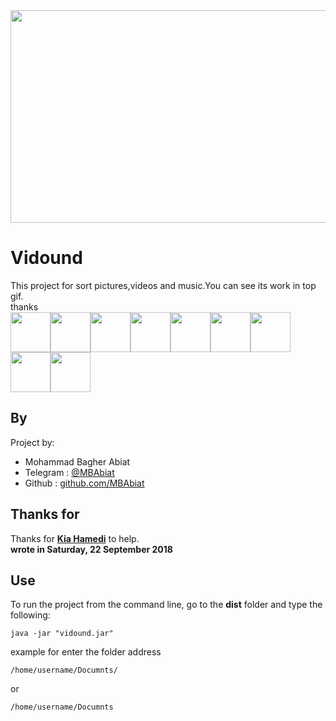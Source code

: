 
<img src="https://media.giphy.com/media/5hkJKZago93YiXaMeM/giphy.gif" width="900" height="340" />

# Vidound
This project for sort pictures,videos and music.You can see its work in top gif.<br />
thanks<br />
<img src="https://media.giphy.com/media/1X62zpkb0zin0MVWsY/giphy.gif" width="64" height="64" /><img src="https://media.giphy.com/media/1X62zpkb0zin0MVWsY/giphy.gif" width="64" height="64" /><img src="https://media.giphy.com/media/1X62zpkb0zin0MVWsY/giphy.gif" width="64" height="64" /><img src="https://media.giphy.com/media/1X62zpkb0zin0MVWsY/giphy.gif" width="64" height="64" /><img src="https://media.giphy.com/media/1X62zpkb0zin0MVWsY/giphy.gif" width="64" height="64" /><img src="https://media.giphy.com/media/1X62zpkb0zin0MVWsY/giphy.gif" width="64" height="64" /><img src="https://media.giphy.com/media/1X62zpkb0zin0MVWsY/giphy.gif" width="64" height="64" /><img src="https://media.giphy.com/media/1X62zpkb0zin0MVWsY/giphy.gif" width="64" height="64" /><img src="https://media.giphy.com/media/1X62zpkb0zin0MVWsY/giphy.gif" width="64" height="64" />
## By 

Project by:
- Mohammad Bagher Abiat 
- Telegram : [@MBAbiat](https://t.me/MBAbiat)
- Github : [github.com/MBAbiat](https://github.com/MBAbiat)<br />
 

## Thanks for

Thanks for [<b>Kia Hamedi</b>](https://t.me/happy722) to help.<br />
<b>wrote in Saturday, 22 September 2018</b>



## Use

To run the project from the command line, go to the <b>dist</b> folder and
type the following:

```
java -jar "vidound.jar"
```
example for enter the folder address
```
/home/username/Documnts/
```
or 
```
/home/username/Documnts
```
